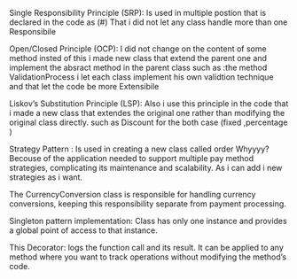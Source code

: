 Single Responsibility Principle (SRP):
Is used in multiple postion that is declared in the code as (#)
That i did not let any class handle more than one Responsibile

Open/Closed Principle (OCP):
I did not change on the content of some method insted of this i made new class that extend the parent one and implement the absract method in the parent class
such as :the method ValidationProcess i let each class implement his own validtion technique and that let the code be more Extensibile


Liskov’s Substitution Principle (LSP):
Also i use this principle in the code that i made a new class that extendes the original one rather than
modifying the original class directly. 
such as Discount for the both case (fixed ,percentage )


Strategy Pattern :
Is used in creating a new class called order Whyyyy?
Becouse of the application needed to support multiple pay method  strategies,
complicating its maintenance and scalability.
As i can add i new strategies as i want.

The CurrencyConversion class is responsible for handling currency conversions, keeping this responsibility
separate from payment processing.

Singleton pattern implementation:
Class has only one instance and provides a global point of access to that instance.

This Decorator:
 logs the function call and its result. It can be applied to any method where you want to track operations without modifying the method’s code.